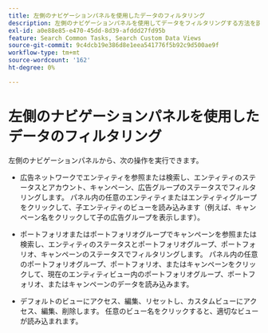 ```yaml
---
title: 左側のナビゲーションパネルを使用したデータのフィルタリング
description: 左側のナビゲーションパネルを使用してデータをフィルタリングする方法を説明します。
exl-id: a0e88e85-e470-45dd-8d39-afddd27fd95b
feature: Search Common Tasks, Search Custom Data Views
source-git-commit: 9c4dcb19e386d8e1eea541776f5b92c9d500ae9f
workflow-type: tm+mt
source-wordcount: '162'
ht-degree: 0%

---
```


# 左側のナビゲーションパネルを使用したデータのフィルタリング

左側のナビゲーションパネルから、次の操作を実行できます。

* 広告ネットワークでエンティティを参照または検索し、エンティティのステータスとアカウント、キャンペーン、広告グループのステータスでフィルタリングします。 パネル内の任意のエンティティまたはエンティティグループをクリックして、子エンティティのビューを読み込みます（例えば、キャンペーン名をクリックして子の広告グループを表示します）。

* ポートフォリオまたはポートフォリオグループでキャンペーンを参照または検索し、エンティティのステータスとポートフォリオグループ、ポートフォリオ、キャンペーンのステータスでフィルタリングします。 パネル内の任意のポートフォリオグループ、ポートフォリオ、またはキャンペーンをクリックして、現在のエンティティビュー内のポートフォリオグループ、ポートフォリオ、またはキャンペーンのデータを読み込みます。

* デフォルトのビューにアクセス、編集、リセットし、カスタムビューにアクセス、編集、削除します。 任意のビュー名をクリックすると、適切なビューが読み込まれます。
